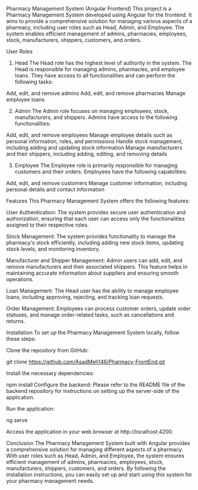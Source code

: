 
Pharmacy Management System (Angular Frontend)
This project is a Pharmacy Management System developed using Angular for the frontend. It aims to provide a comprehensive solution for managing various aspects of a pharmacy, including user roles such as Head, Admin, and Employee. The system enables efficient management of admins, pharmacies, employees, stock, manufacturers, shippers, customers, and orders.

User Roles
1. Head
The Head role has the highest level of authority in the system. The Head is responsible for managing admins, pharmacies, and employee loans. They have access to all functionalities and can perform the following tasks:

Add, edit, and remove admins
Add, edit, and remove pharmacies
Manage employee loans

2. Admin
The Admin role focuses on managing employees, stock, manufacturers, and shippers. Admins have access to the following functionalities:

Add, edit, and remove employees
Manage employee details such as personal information, roles, and permissions
Handle stock management, including adding and updating stock information
Manage manufacturers and their shippers, including adding, editing, and removing details

3. Employee
The Employee role is primarily responsible for managing customers and their orders. Employees have the following capabilities:

Add, edit, and remove customers
Manage customer information, including personal details and contact information

Features
This Pharmacy Management System offers the following features:

User Authentication: The system provides secure user authentication and authorization, ensuring that each user can access only the functionalities assigned to their respective roles.

Stock Management: The system provides functionality to manage the pharmacy's stock efficiently, including adding new stock items, updating stock levels, and monitoring inventory.

Manufacturer and Shipper Management: Admin users can add, edit, and remove manufacturers and their associated shippers. This feature helps in maintaining accurate information about suppliers and ensuring smooth operations.

Loan Management: The Head user has the ability to manage employee loans, including approving, rejecting, and tracking loan requests.

Order Management: Employees can process customer orders, update order statuses, and manage order-related tasks, such as cancellations and returns.

Installation
To set up the Pharmacy Management System locally, follow these steps:

Clone the repository from GitHub:

git clone https://github.com/AsadMeh146/Pharmacy-FrontEnd.git

Install the necessary dependencies:

npm install
Configure the backend: Please refer to the README file of the backend repository for instructions on setting up the server-side of the application.

Run the application:

ng serve

Access the application in your web browser at http://localhost:4200.

Conclusion
The Pharmacy Management System built with Angular provides a comprehensive solution for managing different aspects of a pharmacy. With user roles such as Head, Admin, and Employee, the system ensures efficient management of admins, pharmacies, employees, stock, manufacturers, shippers, customers, and orders. By following the installation instructions, you can easily set up and start using this system for your pharmacy management needs.
